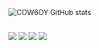 ![COW6OY GitHub stats](https://github-readme-stats.vercel.app/api?username=COW6OY&show_icons=true&count_private=true&theme=merko)

<br>

<div><!--Contact-->
  <a href="https://www.instagram.com/Cow6oy_199"><img src="https://img.shields.io/badge/-Instagram-%23E4405F?style=for-the-badge&logo=instagram&logoColor=white"/></a>
  <a href="https://t.me/Cow6oy"><img src="https://img.shields.io/badge/Telegram-2CA5E0?style=for-the-badge&amp;logo=telegram&amp;logoColor=white"/></a>
  <a href="https://www.youtube.com/channel/UCoBCV5RnfrihasDoLS5AYyg"><img src="https://img.shields.io/badge/YouTube-FF0000?style=for-the-badge&logo=youtube&logoColor=white"/></a>
  <a href="https://mail.google.com/mail/u/0/#inbox"><img src="https://img.shields.io/badge/-Gmail-%23333?style=for-the-badge&logo=gmail&logoColor=white"/></a>
</div>
